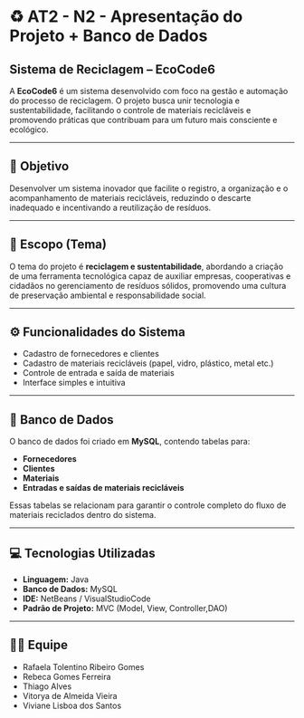 # ♻️ AT2 - N2 - Apresentação do Projeto + Banco de Dados  
## Sistema de Reciclagem – EcoCode6

A **EcoCode6** é um sistema desenvolvido com foco na gestão e automação do processo de reciclagem. O projeto busca unir tecnologia e sustentabilidade, facilitando o controle de materiais recicláveis e promovendo práticas que contribuam para um futuro mais consciente e ecológico.

---

## 🎯 Objetivo
Desenvolver um sistema inovador que facilite o registro, a organização e o acompanhamento de materiais recicláveis, reduzindo o descarte inadequado e incentivando a reutilização de resíduos.  

---

## 🌱 Escopo (Tema)
O tema do projeto é **reciclagem e sustentabilidade**, abordando a criação de uma ferramenta tecnológica capaz de auxiliar empresas, cooperativas e cidadãos no gerenciamento de resíduos sólidos, promovendo uma cultura de preservação ambiental e responsabilidade social.  

---

## ⚙️ Funcionalidades do Sistema
- Cadastro de fornecedores e clientes  
- Cadastro de materiais recicláveis (papel, vidro, plástico, metal etc.)  
- Controle de entrada e saída de materiais   
- Interface simples e intuitiva  

---

## 🧩 Banco de Dados
O banco de dados foi criado em **MySQL**, contendo tabelas para:  
- **Fornecedores**  
- **Clientes**  
- **Materiais**  
- **Entradas e saídas de materiais recicláveis**  

Essas tabelas se relacionam para garantir o controle completo do fluxo de materiais reciclados dentro do sistema.  

---

## 💻 Tecnologias Utilizadas
- **Linguagem:** Java  
- **Banco de Dados:** MySQL  
- **IDE:** NetBeans / VisualStudioCode  
- **Padrão de Projeto:** MVC (Model, View, Controller,DAO)

---

## 👩‍💻 Equipe
- Rafaela Tolentino Ribeiro Gomes  
- Rebeca Gomes Ferreira  
- Thiago Alves  
- Vitorya de Almeida Vieira  
- Viviane Lisboa dos Santos  

